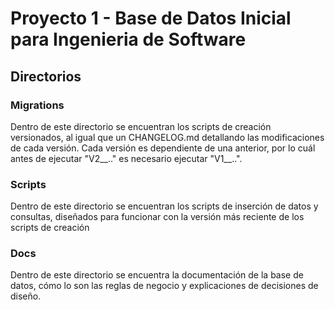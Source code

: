 # Proyecto 1 - Base de Datos Inicial para Ingenieria de Software
## Directorios
### Migrations
Dentro de este directorio se encuentran los scripts de creación versionados, al igual que un CHANGELOG.md detallando las modificaciones de cada versión. Cada versión es dependiente de una anterior, por lo cuál antes de ejecutar "V2__.." es necesario ejecutar "V1__..".
### Scripts
Dentro de este directorio se encuentran los scripts de inserción de datos y consultas, diseñados para funcionar con la versión más reciente de los scripts de creación
### Docs
Dentro de este directorio se encuentra la documentación de la base de datos, cómo lo son las reglas de negocio y explicaciones de decisiones de diseño.
